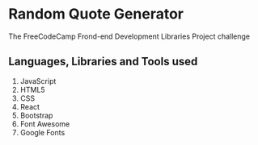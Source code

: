 # Random Quote Generator
The FreeCodeCamp Frond-end Development Libraries Project challenge

## Languages, Libraries and Tools used
1. JavaScript 
2. HTML5
3. CSS
4. React
5. Bootstrap
6. Font Awesome
7. Google Fonts
